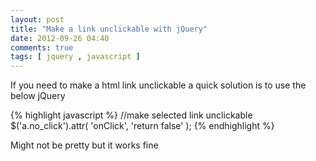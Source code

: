 ```yaml
---
layout: post
title: "Make a link unclickable with jQuery"
date: 2012-09-26 04:40
comments: true
tags: [ jquery , javascript ]
---
```


If you need to make a html link unclickable a quick solution is to use the below jQuery 

{% highlight javascript %}
//make selected link unclickable
$('a.no_click').attr( 'onClick', 'return false' );
{% endhighlight %}

Might not be pretty but it works fine
